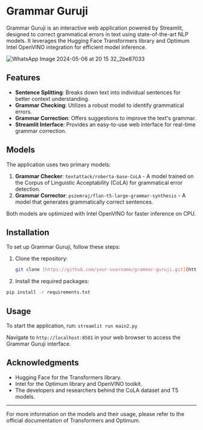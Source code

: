 # Grammar Guruji

Grammar Guruji is an interactive web application powered by Streamlit, designed to correct grammatical errors in text using state-of-the-art NLP models. It leverages the Hugging Face Transformers library and Optimum Intel OpenVINO integration for efficient model inference.

![WhatsApp Image 2024-05-06 at 20 15 32_2be87033](https://github.com/TABREZ-96/Grammer_Guruji/assets/114156392/b0fe0f8e-93eb-4791-b691-d40541b82a0d)


## Features

- **Sentence Splitting**: Breaks down text into individual sentences for better context understanding.
- **Grammar Checking**: Utilizes a robust model to identify grammatical errors.
- **Grammar Correction**: Offers suggestions to improve the text's grammar.
- **Streamlit Interface**: Provides an easy-to-use web interface for real-time grammar correction.

## Models

The application uses two primary models:

1. **Grammar Checker**: `textattack/roberta-base-CoLA` - A model trained on the Corpus of Linguistic Acceptability (CoLA) for grammatical error detection.
2. **Grammar Corrector**: `pszemraj/flan-t5-large-grammar-synthesis` - A model that generates grammatically correct sentences.

Both models are optimized with Intel OpenVINO for faster inference on CPU.

## Installation

To set up Grammar Guruji, follow these steps:

1. Clone the repository:
   ```bash
   git clone [https://github.com/your-username/grammar-guruji.git](https://github.com/TABREZ-96/Grammer_Guruji/)
   ```

2. Install the required packages:
```bash
pip install -r requirements.txt
```

## Usage

To start the application, run:
```streamlit run main2.py```


Navigate to `http://localhost:8501` in your web browser to access the Grammar Guruji interface.

## Acknowledgments

- Hugging Face for the Transformers library.
- Intel for the Optimum library and OpenVINO toolkit.
- The developers and researchers behind the CoLA dataset and T5 models.

---

For more information on the models and their usage, please refer to the official documentation of Transformers and Optimum.

